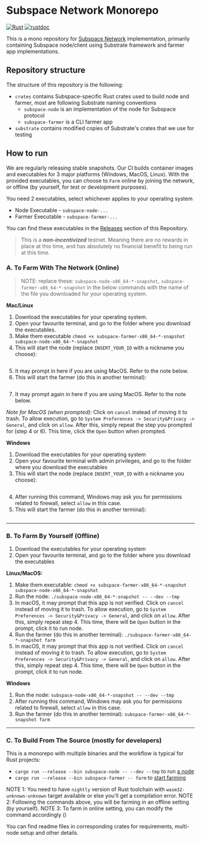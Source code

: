 # Subspace Network Monorepo

[![Rust](https://github.com/subspace/subspace/actions/workflows/rust.yaml/badge.svg)](https://github.com/subspace/subspace/actions/workflows/rust.yaml)
[![rustdoc](https://github.com/subspace/subspace/actions/workflows/rustdoc.yml/badge.svg)](https://subspace.github.io/subspace)

This is a mono repository for [Subspace Network](https://www.subspace.network/) implementation, primarily containing
Subspace node/client using Substrate framework and farmer app implementations.


## Repository structure

The structure of this repository is the following:

- `crates` contains Subspace-specific Rust crates used to build node and farmer, most are following Substrate naming conventions
  - `subspace-node` is an implementation of the node for Subspace protocol
  - `subspace-farmer` is a CLI farmer app
- `substrate` contains modified copies of Substrate's crates that we use for testing




## How to run

We are regularly releasing stable snapshots. Our CI builds container images and executables for 3 major platforms (Windows, MacOS, Linux). 
With the provided executables, you can choose to `Farm` online by joining the network, or offline (by yourself, for test or development purposes).

You need 2 executables, select whichever applies to your operating system
* Node Executable - `subspace-node-...`
* Farmer Executable - `subspace-farmer-...`

You can find these executables in the [Releases](https://github.com/subspace/subspace/releases) section of this Repository.

>This is a ***non-incentivized*** testnet. Meaning there are no rewards in place at this time, and has absolutely no financial benefit to being run at this time.



### A. To Farm With The Network (Online)

>NOTE: replace these: `subspace-node-x86_64-*-snapshot`, `subspace-farmer-x86_64-*-snapshot`
in the below commands with the name of the file you downloaded for your operating system. 

**Mac/Linux**

1. Download the executables for your operating system.
2. Open your favourite terminal, and go to the folder where you download the executables.
3. Make them executable  `chmod +x subspace-farmer-x86_64-*-snapshot subspace-node-x86_64-*-snapshot`
4. This will start the node (replace `INSERT_YOUR_ID` with a nickname you choose): 
```./subspace-node-x86_64-*-snapshot --chain testnet --wasm-execution compiled --execution wasm --bootnodes "/dns/farm-rpc.subspace.network/tcp/30333/p2p/12D3KooWPjMZuSYj35ehced2MTJFf95upwpHKgKUrFRfHwohzJXr" --rpc-cors all --rpc-methods unsafe --ws-external --validator --telemetry-url "wss://telemetry.polkadot.io/submit/ 1" --name INSERT_YOUR_ID
```
5. It may prompt in here if you are using MacOS. Refer to the note below.
6. This will start the farmer (do this in another terminal): 
```./subspace-farmer-x86_64-*-snapshot farm
```
7. It may prompt again in here if you are using MacOS. Refer to the note below.

*Note for MacOS (when prompted):* Click on `cancel` instead of moving it to trash.
To allow execution, go to `System Preferences -> Security&Privacy -> General`, and click on `allow`.
After this, simply repeat the step you prompted for (step 4 or 6). This time, click the `Open` button when prompted.

**Windows**

1. Download the executables for your operating system
2. Open your favourite terminal with admin privileges, and go to the folder where you download the executables
3. This will start the node (replace `INSERT_YOUR_ID` with a nickname you choose):
 ```./subspace-node-x86_64-*-snapshot --chain testnet --wasm-execution compiled --execution wasm --bootnodes "/dns/farm-rpc.subspace.network/tcp/30333/p2p/12D3KooWPjMZuSYj35ehced2MTJFf95upwpHKgKUrFRfHwohzJXr" --rpc-cors all --rpc-methods unsafe --ws-external --validator --telemetry-url "wss://telemetry.polkadot.io/submit/ 1" --name INSERT_YOUR_ID
 ```
4. After running this command, Windows may ask you for permissions related to firewall, select `allow` in this case.
5. This will start the farmer (do this in another terminal): 
```./subspace-farmer-x86_64-*-snapshot farm
```

---

### B. To Farm By Yourself (Offline)

1. Download the executables for your operating system
2. Open your favourite terminal, and go to the folder where you download the executables


**Linux/MacOS:**
1. Make them executable: `chmod +x subspace-farmer-x86_64-*-snapshot subspace-node-x86_64-*-snapshot`
2. Run the node: `./subspace-node-x86_64-*-snapshot -- --dev --tmp`
3. In macOS, it may prompt that this app is not verified. Click on `cancel` instead of moving it to trash.
   To allow execution, go to `System Preferences -> Security&Privacy -> General`, and click on `allow`.
   After this, simply repeat step 4. This time, there will be `Open` button in the prompt, click it to run node.
4. Run the farmer (do this in another terminal): `./subspace-farmer-x86_64-*-snapshot farm`
5. In macOS, it may prompt that this app is not verified. Click on `cancel` instead of moving it to trash.
   To allow execution, go to `System Preferences -> Security&Privacy -> General`, and click on `allow`.
   After this, simply repeat step 4. This time, there will be `Open` button in the prompt, click it to run node.

**Windows**
1. Run the node: `subspace-node-x86_64-*-snapshot -- --dev --tmp`
2. After running this command, Windows may ask you for permissions related to firewall, select `allow` in this case.
3. Run the farmer (do this in another terminal): `subspace-farmer-x86_64-*-snapshot farm`

--- 

### C. To Build From The Source (mostly for developers)

This is a monorepo with multiple binaries and the workflow is typical for Rust projects:

- `cargo run --release --bin subspace-node -- --dev --tmp` to run [a node](crates/subspace-node)
- `cargo run --release --bin subspace-farmer -- farm` to [start farming](crates/subspace-farmer#start-the-farmer)

NOTE 1: You need to have `nightly` version of Rust toolchain with `wasm32-unknown-unknown` target available or else you'll get a compilation error.
NOTE 2: Following the commands above, you will be farming in an offline setting (by yourself).
NOTE 3: To farm in online setting, you can modify the command accordingly ()

You can find readme files in corresponding crates for requirements, multi-node setup and other details.
